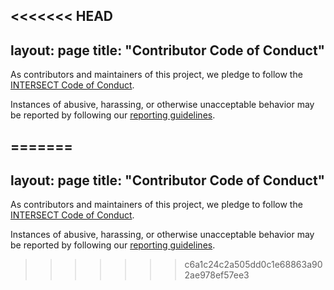 <<<<<<< HEAD
---
layout: page
title: "Contributor Code of Conduct"
---
As contributors and maintainers of this project,
we pledge to follow the [INTERSECT Code of Conduct][coc].

Instances of abusive, harassing, or otherwise unacceptable behavior
may be reported by following our [reporting guidelines][coc-reporting].

[coc]: https://intersect-training.org/code-of-conduct/
[coc-reporting]: https://intersect-training.org/code-of-conduct/#reporting
=======
---
layout: page
title: "Contributor Code of Conduct"
---
As contributors and maintainers of this project,
we pledge to follow the [INTERSECT Code of Conduct][coc].

Instances of abusive, harassing, or otherwise unacceptable behavior
may be reported by following our [reporting guidelines][coc-reporting].

[coc]: https://intersect-training.org/code-of-conduct/
[coc-reporting]: https://intersect-training.org/code-of-conduct/#reporting
>>>>>>> c6a1c24c2a505dd0c1e68863a902ae978ef57ee3

